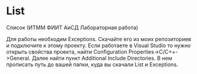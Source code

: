 # List
Список (ИТММ ФИИТ АиСД Лабораторная работа)

Для работы необходим Exceptions. Скачайте его из моих репозиториев и подключите к этому проекту.
Если работаете в Visual Studio то нужно открыть свойства проекта, найти Configuration Properties->C/C++->General. 
Далее найти пункт Additional Include Directories. В нем прописать путь до вашей папки, куда вы скачали List и Exceptions.
